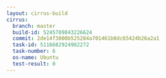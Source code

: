 ```yaml
---
layout: cirrus-build
cirrus:
  branch: master
  build-id: 5245789843226624
  commit: 2de14f3800b525284a701461b0dc65424b26a2a1
  task-id: 5116682924982272
  task-number: 6
  os-name: Ubuntu
  test-result: 0
---
```

